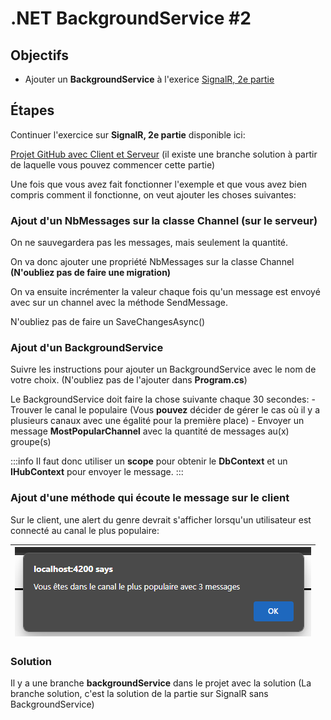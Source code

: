 # .NET BackgroundService #2

## Objectifs
- Ajouter un **BackgroundService** à l'exerice [SignalR, 2e partie](/exercices/SignalR2)

## Étapes

Continuer l'exercice sur **SignalR, 2e partie** disponible ici: 

[Projet GitHub avec Client et Serveur](https://github.com/CEM-420-5W5/SignalR_2)
(il existe une branche solution à partir de laquelle vous pouvez commencer cette partie)

Une fois que vous avez fait fonctionner l'exemple et que vous avez bien compris comment il fonctionne, on veut ajouter les choses suivantes:

### Ajout d'un NbMessages sur la classe Channel (sur le serveur)

On ne sauvegardera pas les messages, mais seulement la quantité.

On va donc ajouter une propriété NbMessages sur la classe Channel **(N'oubliez pas de faire une migration)**

On va ensuite incrémenter la valeur chaque fois qu'un message est envoyé avec sur un channel avec la méthode SendMessage.

N'oubliez pas de faire un SaveChangesAsync()

### Ajout d'un BackgroundService

Suivre les instructions pour ajouter un BackgroundService avec le nom de votre choix. (N'oubliez pas de l'ajouter dans **Program.cs**)

Le BackgroundService doit faire la chose suivante chaque 30 secondes:
    - Trouver le canal le populaire (Vous **pouvez** décider de gérer le cas où il y a plusieurs canaux avec une égalité pour la première place)
    - Envoyer un message **MostPopularChannel** avec la quantité de messages au(x) groupe(s)

:::info
Il faut donc utiliser un **scope** pour obtenir le **DbContext** et un **IHubContext** pour envoyer le message.
:::


### Ajout d'une méthode qui écoute le message sur le client

Sur le client, une alert du genre devrait s'afficher lorsqu'un utilisateur est connecté au canal le plus populaire:

|![alt text](image-2.png)|
|-|

### Solution

Il y a une branche **backgroundService** dans le projet avec la solution
(La branche solution, c'est la solution de la partie sur SignalR sans BackgroundService)
